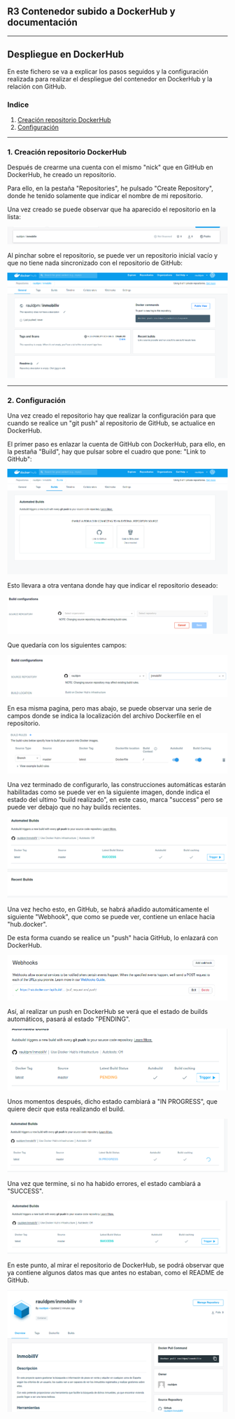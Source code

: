 ## R3 Contenedor subido a DockerHub y documentación

---

## Despliegue en DockerHub

En este fichero se va a explicar los pasos seguidos y la configuración realizada para realizar el despliegue del contenedor en DockerHub y la relación con GitHub.

### Indice

1. [Creación repositorio DockerHub](#id1)
2. [Configuración](#id2)

---
### 1. Creación repositorio DockerHub<a id="id1"></a>

Después de crearme una cuenta con el mismo "nick" que en GitHub en DockerHub, he creado un repositorio.

Para ello, en la pestaña "Repositories", he pulsado "Create Repository", donde he tenido solamente que indicar el nombre de mi repositorio.

Una vez creado se puede observar que ha aparecido el repositorio en la lista:

![Repo creado](../../img/DockerHub/dockerhub_1.png)

Al pinchar sobre el repositorio, se puede ver un repositorio inicial vacío y que no tiene nada sincronizado con el repositorio de GitHub:

![Repo inicial](../../img/DockerHub/dockerhub_2.png)

---
### 2. Configuración<a id="id2"></a>

Una vez creado el repositorio hay que realizar la configuración para que cuando se realice un "git push" al repositorio de GitHub, se actualice en DockerHub.

El primer paso es enlazar la cuenta de GitHub con DockerHub, para ello, en la pestaña "Build", hay que pulsar sobre el cuadro que pone: "Link to GitHub":

![Linked to GitHub](../../img/DockerHub/dockerhub_3.png)

Esto llevara a otra ventana donde hay que indicar el repositorio deseado:

![Seleccionar repo GitHub](../../img/DockerHub/dockerhub_4.png)

Que quedaría con los siguientes campos:

![GitHub repo seleccionado](../../img/DockerHub/dockerhub_5_1.png)

En esa misma pagina, pero mas abajo, se puede observar una serie de campos donde se indica la localización del archivo Dockerfile en el repositorio.

![Reglas de build](../../img/DockerHub/dockerhub_5_2.png)

Una vez terminado de configurarlo, las construcciones automáticas estarán habilitadas como se puede ver en la siguiente imagen, donde indica el estado del ultimo "build realizado", en este caso, marca "success" pero se puede ver debajo que no hay builds recientes.

![Build inicial vacío](../../img/DockerHub/dockerhub_6.png)

Una vez hecho esto, en GitHub, se habrá añadido automáticamente el siguiente "Webhook", que como se puede ver, contiene un enlace hacia "hub.docker". 

De esta forma cuando se realice un "push" hacia GitHub, lo enlazará con DockerHub.

![Webhooks GitHub](../../img/DockerHub/dockerhub_7.png)

Así, al realizar un push en DockerHub se verá que el estado de builds automáticos, pasará al estado "PENDING".

![Automated Build Pending](../../img/DockerHub/dockerhub_8.png)

Unos momentos después, dicho estado cambiará a "IN PROGRESS", que quiere decir que esta realizando el build.

![Automated Build Progress](../../img/DockerHub/dockerhub_9.png)

Una vez que termine, si no ha habido errores, el estado cambiará a "SUCCESS".

![Automated Build Success](../../img/DockerHub/dockerhub_10.png)

En este punto, al mirar el repositorio de DockerHub, se podrá observar que ya contiene algunos datos mas que antes no estaban, como el README de GitHub.

![Repo después de push](../../img/DockerHub/dockerhub_11.png)


  